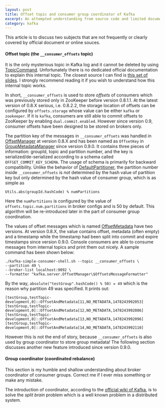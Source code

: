 ```yaml
---
layout: post
title: Offset topic and consumer group coordinator of Kafka
excerpt: An attempted understanding from source code and limited documentation
category: kafka
---
```


This article is to discuss two subjects
that are not frequently or clearly covered by official document or
online souces.

#### Offset topic (the `__consumer_offsets` topic)

It is the only mysterious topic in Kafka log
and it cannot be deleted by using
[TopicCommand](https://github.com/apache/kafka/blob/trunk/core/src/main/scala/kafka/admin/TopicCommand.scala).
Unfortunately there is no dedicated official documentation
to explain this internal topic.
The closest source I can find is
[this set of slides](http://www.slideshare.net/jjkoshy/offset-management-in-kafka).
I strongly recommend reading it if you wish to understand
how this internal topic works.

In short,
`__consumer_offsets` is used to store *offsets* of consumers
which was previously stored only in ZooKeeper before version 0.8.1.1.
At the latest version of 0.8.X serious, i.e. 0.8.2.2,
the storage location of offsets can be configured by
`offsets.storage` whose value can be either `kafka` or `zookeeper`.
If it is `kafka`,
consumers are still able to commit offsets to ZooKeeper
by enabling `dual.commit.enabled`.
However since version 0.9,
consumer offsets have been designed to be stored on brokers only.

The partition key of the messages in `__consumer_offsets`
was handled in
[OffsetManager](https://github.com/apache/kafka/blob/0.8.2/core/src/main/scala/kafka/server/OffsetManager.scala)
at version 0.8.X
and has been named as `OffsetKey` in
[GroupMetadataManager](https://github.com/apache/kafka/blob/trunk/core/src/main/scala/kafka/coordinator/GroupMetadataManager.scala)
since version 0.9.0.
It contains three pieces of information: groupId, topic and partition number,
and the key is serialized/de-serialized according to a schema called
`OFFSET_COMMIT_KEY_SCHEMA`.
The usage of schema is primarily for backward compatibility.
Unlike the behavior of
[DefaultPartitioner](https://github.com/apache/kafka/blob/trunk/clients/src/main/java/org/apache/kafka/clients/producer/internals/DefaultPartitioner.java),
the partition number inside `__consumer_offsets` is *not*
determined by the hash value of partition key
but only determined by the hash value of consumer group,
which is as simple as
```
Utils.abs(groupId.hashCode) % numPartitions
```
Here the `numPartitions` is configured by the value of
`offsets.topic.num.partitions` in broker configs
and is 50 by default.
This algorithm will be re-introduced later
in the part of consumer group coordination.

The values of offset messages which is named
[OffsetMetadata](https://github.com/apache/kafka/blob/trunk/core/src/main/scala/kafka/common/OffsetMetadataAndError.scala)
have two versions.
At version 0.8.X, the value contains offset, metadata (often empty)
and a timestamp
while the timestamp had been split into commit and expire timestamps
since version 0.9.0.
Console consumers are able to consume messages from internal topics
and print them out nicely.
A sample command has been shown below:

```
./kafka-simple-consumer-shell.sh --topic __consumer_offsets \
--partition 49 \
--broker-list localhost:9092 \
--formatter "kafka.server.OffsetManager\$OffsetsMessageFormatter"
```
By the way, `absolute("testGroup".hashCode() % 50) = 49`
which is the reason why partition 49 was specified.
It prints out:

```
[testGroup,testTopic-development,0]::OffsetAndMetadata[11,NO_METADATA,1478243992053]
[testGroup,testTopic-development,0]::OffsetAndMetadata[12,NO_METADATA,1478243992086]
[testGroup,testTopic-development,0]::OffsetAndMetadata[13,NO_METADATA,1478243992096]
[testGroup,testTopic-development,0]::OffsetAndMetadata[14,NO_METADATA,1478243992110]
```

However this is not the end of story,
because `__consumer_offsets` is also used by group coordinator
to store group metadata!
The following section discusses another new feature
introduced since version 0.9.0.

#### Group coordinator (coordinated rebalance)

This section is my humble and shallow understanding about
broker coordinator of consumer groups.
Correct me if I ever miss something or make any mistake.

The introduction of coordinator, according to the
[official wiki of Kafka](https://cwiki.apache.org/confluence/display/KAFKA/Kafka+Detailed+Consumer+Coordinator+Design),
is to solve the *split brain* problem
which is a well known problem in a distributed system.
